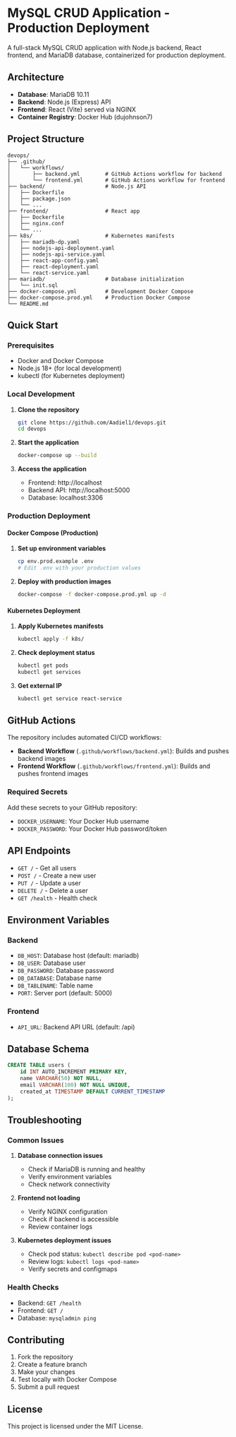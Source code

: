 # MySQL CRUD Application - Production Deployment

A full-stack MySQL CRUD application with Node.js backend, React frontend, and MariaDB database, containerized for production deployment.

## Architecture

- **Database**: MariaDB 10.11
- **Backend**: Node.js (Express) API
- **Frontend**: React (Vite) served via NGINX
- **Container Registry**: Docker Hub (dujohnson7)

## Project Structure

```
devops/
├── .github/
│   └── workflows/
│       ├── backend.yml        # GitHub Actions workflow for backend
│       └── frontend.yml       # GitHub Actions workflow for frontend
├── backend/                   # Node.js API
│   ├── Dockerfile
│   ├── package.json
│   └── ...
├── frontend/                  # React app
│   ├── Dockerfile
│   ├── nginx.conf
│   └── ...
├── k8s/                       # Kubernetes manifests
│   ├── mariadb-dp.yaml
│   ├── nodejs-api-deployment.yaml
│   ├── nodejs-api-service.yaml
│   ├── react-app-config.yaml
│   ├── react-deployment.yaml
│   └── react-service.yaml
├── mariadb/                   # Database initialization
│   └── init.sql
├── docker-compose.yml         # Development Docker Compose
├── docker-compose.prod.yml    # Production Docker Compose
└── README.md
```

## Quick Start

### Prerequisites

- Docker and Docker Compose
- Node.js 18+ (for local development)
- kubectl (for Kubernetes deployment)

### Local Development

1. **Clone the repository**
   ```bash
   git clone https://github.com/Aadiel1/devops.git
   cd devops
   ```

2. **Start the application**
   ```bash
   docker-compose up --build
   ```

3. **Access the application**
   - Frontend: http://localhost
   - Backend API: http://localhost:5000
   - Database: localhost:3306

### Production Deployment

#### Docker Compose (Production)

1. **Set up environment variables**
   ```bash
   cp env.prod.example .env
   # Edit .env with your production values
   ```

2. **Deploy with production images**
   ```bash
   docker-compose -f docker-compose.prod.yml up -d
   ```

#### Kubernetes Deployment

1. **Apply Kubernetes manifests**
   ```bash
   kubectl apply -f k8s/
   ```

2. **Check deployment status**
   ```bash
   kubectl get pods
   kubectl get services
   ```

3. **Get external IP**
   ```bash
   kubectl get service react-service
   ```

## GitHub Actions

The repository includes automated CI/CD workflows:

- **Backend Workflow** (`.github/workflows/backend.yml`): Builds and pushes backend images
- **Frontend Workflow** (`.github/workflows/frontend.yml`): Builds and pushes frontend images

### Required Secrets

Add these secrets to your GitHub repository:

- `DOCKER_USERNAME`: Your Docker Hub username
- `DOCKER_PASSWORD`: Your Docker Hub password/token

## API Endpoints

- `GET /` - Get all users
- `POST /` - Create a new user
- `PUT /` - Update a user
- `DELETE /` - Delete a user
- `GET /health` - Health check

## Environment Variables

### Backend
- `DB_HOST`: Database host (default: mariadb)
- `DB_USER`: Database user
- `DB_PASSWORD`: Database password
- `DB_DATABASE`: Database name
- `DB_TABLENAME`: Table name
- `PORT`: Server port (default: 5000)

### Frontend
- `API_URL`: Backend API URL (default: /api)

## Database Schema

```sql
CREATE TABLE users (
    id INT AUTO_INCREMENT PRIMARY KEY,
    name VARCHAR(50) NOT NULL,
    email VARCHAR(100) NOT NULL UNIQUE,
    created_at TIMESTAMP DEFAULT CURRENT_TIMESTAMP
);
```

## Troubleshooting

### Common Issues

1. **Database connection issues**
   - Check if MariaDB is running and healthy
   - Verify environment variables
   - Check network connectivity

2. **Frontend not loading**
   - Verify NGINX configuration
   - Check if backend is accessible
   - Review container logs

3. **Kubernetes deployment issues**
   - Check pod status: `kubectl describe pod <pod-name>`
   - Review logs: `kubectl logs <pod-name>`
   - Verify secrets and configmaps

### Health Checks

- Backend: `GET /health`
- Frontend: `GET /`
- Database: `mysqladmin ping`

## Contributing

1. Fork the repository
2. Create a feature branch
3. Make your changes
4. Test locally with Docker Compose
5. Submit a pull request

## License

This project is licensed under the MIT License.